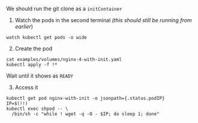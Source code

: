 We should run the git clone as a `initContainer`

1. Watch the pods in the second terminal
*(this should still be running from earlier*)

```execute-2
watch kubectl get pods -o wide
```

2. Create the pod

```execute
cat examples/volumes/nginx-4-with-init.yaml
kubectl apply -f !*
```

Wait until it shows as `READY`

3. Access it

```execute
kubectl get pod nginx-with-init -o jsonpath={.status.podIP}
IP=$(!!)
kubectl exec shpod -- \
  /bin/sh -c "while ! wget -q -O - $IP; do sleep 1; done"
```
